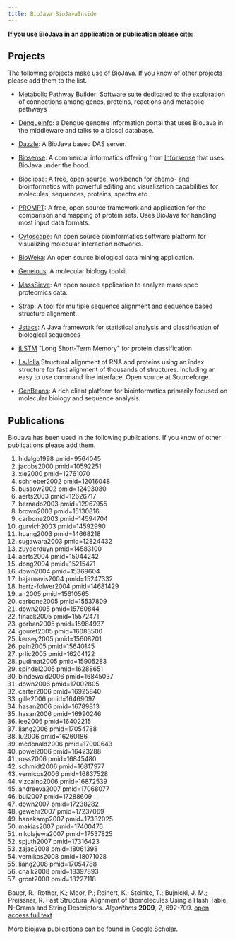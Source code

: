 ```yaml
---
title: BioJava:BioJavaInside
---
```


**If you use BioJava in an application or publication please cite:**

Projects
--------

The following projects make use of BioJava. If you know of other
projects please add them to the list.

-   [Metabolic Pathway Builder](http://www.genostar.com/): Software
    suite dedicated to the exploration of connections among genes,
    proteins, reactions and metabolic pathways

<!-- -->

-   [DengueInfo](http://www.dengueinfo.org/): a Dengue genome
    information portal that uses BioJava in the middleware and talks to
    a biosql database.

<!-- -->

-   [Dazzle](http://www.derkholm.net/thomas/dazzle): A BioJava based DAS
    server.

<!-- -->

-   [Biosense](http://www.inforsense.com/biosense.html): A commercial
    informatics offering from [Inforsense](http://www.inforsense.com/)
    that uses BioJava under the hood.

<!-- -->

-   [Bioclipse](http://www.bioclipse.net): A free, open source,
    workbench for chemo- and bioinformatics with powerful editing and
    visualization capabilities for molecules, sequences, proteins,
    spectra etc.

<!-- -->

-   [PROMPT](http://webclu.bio.wzw.tum.de/prompt): A free, open source
    framework and application for the comparison and mapping of protein
    sets. Uses BioJava for handling most input data formats.

<!-- -->

-   [Cytoscape](http://www.cytoscape.org): An open source bioinformatics
    software platform for visualizing molecular interaction networks.

<!-- -->

-   [BioWeka](http://www.bioweka.org): An open source biological data
    mining application.

<!-- -->

-   [Geneious](http://www.biomatters.com): A molecular biology toolkit.

<!-- -->

-   [MassSieve](http://www.ncbi.nlm.nih.gov/staff/slottad/MassSieve/):
    An open source application to analyze mass spec proteomics data.

<!-- -->

-   [Strap](http://www.charite.de/bioinf/strap/): A tool for multiple
    sequence alignment and sequence based structure alignment.

<!-- -->

-   [Jstacs](http://www.jstacs.de): A Java framework for statistical
    analysis and classification of biological sequences

<!-- -->

-   [jLSTM](http://www.bioinf.jku.at/software/LSTM_protein/) "Long
    Short-Term Memory" for protein classification

<!-- -->

-   [LaJolla](http://lajolla.sourceforge.net) Structural alignment of
    RNA and proteins using an index structure for fast alignment of
    thousands of structures. Including an easy to use command line
    interface. Open source at Sourceforge.

<!-- -->

-   [GenBeans](http://www.geneinfinity.org/genbeans/index.html): A rich
    client platform for bioinformatics primarily focused on molecular
    biology and sequence analysis.

Publications
------------

BioJava has been used in the following publications. If you know of
other publications please add them.

<biblio>

1.  hidalgo1998 pmid=9564045
2.  jacobs2000 pmid=10592251
3.  xie2000 pmid=12761070
4.  schrieber2002 pmid=12016048
5.  bussow2002 pmid=12493080
6.  aerts2003 pmid=12626717
7.  bernado2003 pmid=12967955
8.  brown2003 pmid=15130816
9.  carbone2003 pmid=14594704
10. gurvich2003 pmid=14592990
11. huang2003 pmid=14668218
12. sugawara2003 pmid=12824432
13. zuyderduyn pmid=14583100
14. aerts2004 pmid=15044242
15. dong2004 pmid=15215471
16. down2004 pmid=15369604
17. hajarnavis2004 pmid=15247332
18. hertz-folwer2004 pmid=14681429
19. an2005 pmid=15610565
20. carbone2005 pmid=15537809
21. down2005 pmid=15760844
22. finack2005 pmid=15572471
23. gorban2005 pmid=15984937
24. gouret2005 pmid=16083500
25. kersey2005 pmid=15608201
26. pain2005 pmid=15640145
27. prlic2005 pmid=16204122
28. pudimat2005 pmid=15905283
29. spindel2005 pmid=16288651
30. bindewald2006 pmid=16845037
31. down2006 pmid=17002805
32. carter2006 pmid=16925840
33. gille2006 pmid=16469097
34. hasan2006 pmid=16789813
35. hasan2006 pmid=16990246
36. lee2006 pmid=16402215
37. liang2006 pmid=17054788
38. lu2006 pmid=16260186
39. mcdonald2006 pmid=17000643
40. powel2006 pmid=16423288
41. ross2006 pmid=16845480
42. schmidt2006 pmid=16817977
43. vernicos2006 pmid=16837528
44. vizcaino2006 pmid=16872539
45. andreeva2007 pmid=17068077
46. bui2007 pmid=17288609
47. down2007 pmid=17238282
48. gewehr2007 pmid=17237069
49. hanekamp2007 pmid=17332025
50. makias2007 pmid=17400476
51. nikolajewa2007 pmid=17537825
52. spjuth2007 pmid=17316423
53. zajac2008 pmid=18061398
54. vernikos2008 pmid=18071028
55. liang2008 pmid=17054788
56. chalk2008 pmid=18397893
57. gront2008 pmid=18227118

</biblio>

Bauer, R.; Rother, K.; Moor, P.; Reinert, K.; Steinke, T.; Bujnicki, J.
M.; Preissner, R. Fast Structural Alignment of Biomolecules Using a Hash
Table, N-Grams and String Descriptors. *Algorithms* **2009**, 2,
692-709. [open access full text](http://www.mdpi.com/1999-4893/2/2/692)

More biojava publications can be found in [Google
Scholar](http://scholar.google.com/scholar?q=biojava).
